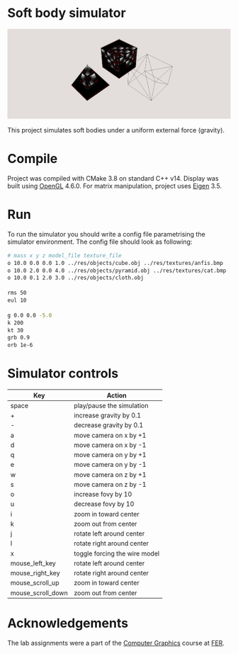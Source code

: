 # Soft body simulator
![Example image](res/example.png)

This project simulates soft bodies under a uniform external force (gravity).

# Compile
Project was compiled with CMake 3.8 on standard C++ v14. Display was built using [OpenGL](https://www.opengl.org/) 4.6.0. For matrix 
manipulation, 
project uses [Eigen](http://eigen.tuxfamily.org/index.php?title=Main_Page) 3.5.

# Run
To run the simulator you should write a config file parametrising the simulator environment. The config file should 
look as following:

```bash
# mass x y z model_file texture_file
o 10.0 0.0 0.0 1.0 ../res/objects/cube.obj ../res/textures/anfis.bmp    # Define objects and their parameters 
o 10.0 2.0 0.0 4.0 ../res/objects/pyramid.obj ../res/textures/cat.bmp   # (texutre is optional, but leave an '_')
o 10.0 0.1 2.0 3.0 ../res/objects/cloth.obj

rms 50                                                                  # Refresh rate (ms)
eul 10                                                                  # Euler iterations between draws

g 0.0 0.0 -5.0                                                          # Gravity vector
k 200                                                                   # Global spring constant
kt 30                                                                   # Global spring velocity decay
grb 0.9                                                                 # Ground rebound coef
orb 1e-6                                                                # Global object rebound coef

```

# Simulator controls
| Key | Action |
| --- | --- |
| space | play/pause the simulation |
| + | increase gravity by 0.1 |
| - | decrease gravity by 0.1 |
| a | move camera on x by +1 |
| d | move camera on x by -1 |
| q | move camera on y by +1 |
| e | move camera on y by -1 |
| w | move camera on z by +1 |
| s | move camera on z by -1 |
| o | increase fovy by 10 |
| u | decrease fovy by 10 |
| i | zoom in toward center |
| k | zoom out from center |
| j | rotate left around center |
| l | rotate right around center |
| x | toggle forcing the wire model |
| mouse_left_key | rotate left around center |
| mouse_right_key | rotate right around center |
| mouse_scroll_up | zoom in toward center |
| mouse_scroll_down | zoom out from center |

# Acknowledgements

The lab assignments were a part of the [Computer Graphics](https://www.fer.unizg.hr/en/course/comgra_a) course at 
[FER](https://www.fer.unizg.hr/en).